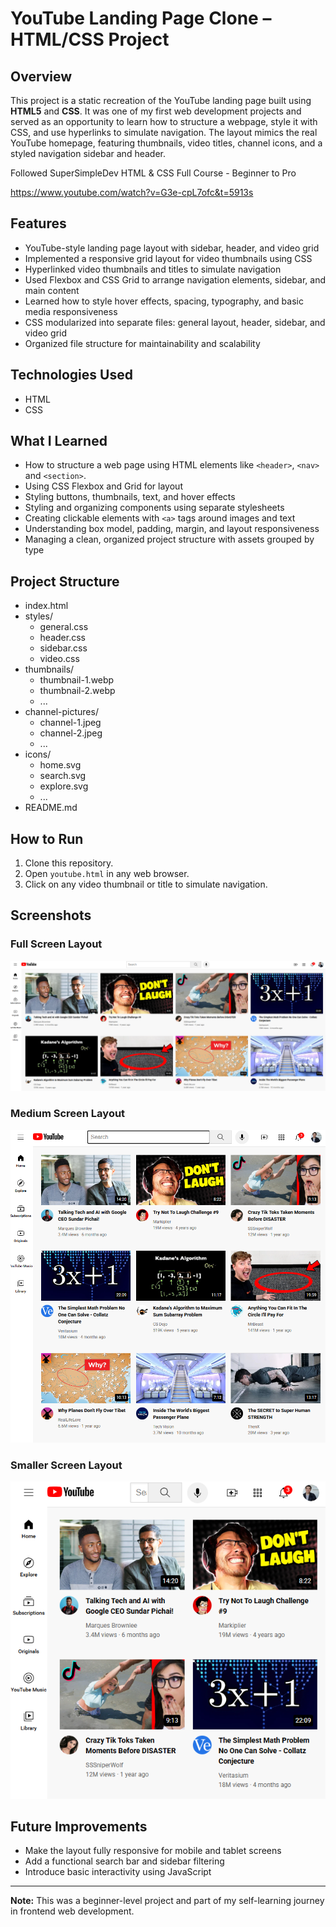 # YouTube Landing Page Clone – HTML/CSS Project

## Overview

This project is a static recreation of the YouTube landing page built using **HTML5** and **CSS**. It was one of my first web development projects and served as an opportunity to learn how to structure a webpage, style it with CSS, and use hyperlinks to simulate navigation. The layout mimics the real YouTube homepage, featuring thumbnails, video titles, channel icons, and a styled navigation sidebar and header.

Followed SuperSimpleDev HTML & CSS Full Course - Beginner to Pro

https://www.youtube.com/watch?v=G3e-cpL7ofc&t=5913s

## Features

- YouTube-style landing page layout with sidebar, header, and video grid
- Implemented a responsive grid layout for video thumbnails using CSS
- Hyperlinked video thumbnails and titles to simulate navigation
- Used Flexbox and CSS Grid to arrange navigation elements, sidebar, and main content
- Learned how to style hover effects, spacing, typography, and basic media responsiveness
- CSS modularized into separate files: general layout, header, sidebar, and video grid
- Organized file structure for maintainability and scalability

## Technologies Used

- HTML
- CSS

## What I Learned

- How to structure a web page using HTML elements like `<header>`, `<nav>` and `<section>`.
- Using CSS Flexbox and Grid for layout
- Styling buttons, thumbnails, text, and hover effects
- Styling and organizing components using separate stylesheets
- Creating clickable elements with `<a>` tags around images and text
- Understanding box model, padding, margin, and layout responsiveness
- Managing a clean, organized project structure with assets grouped by type

## Project Structure

- index.html
- styles/
  - general.css
  - header.css
  - sidebar.css
  - video.css
- thumbnails/
  - thumbnail-1.webp
  - thumbnail-2.webp
  - ...
- channel-pictures/
  - channel-1.jpeg
  - channel-2.jpeg
  - ...
- icons/
  - home.svg
  - search.svg
  - explore.svg
  - ...
- README.md

## How to Run

1. Clone this repository.
2. Open `youtube.html` in any web browser.
3. Click on any video thumbnail or title to simulate navigation.

## Screenshots

### Full Screen Layout

![Full Screen](README-Screenshots/image-1.png)

### Medium Screen Layout

![Medium Screen](README-Screenshots/image-2.png)

### Smaller Screen Layout

![Smaller Screen](README-Screenshots/image-3.png)

## Future Improvements

- Make the layout fully responsive for mobile and tablet screens
- Add a functional search bar and sidebar filtering
- Introduce basic interactivity using JavaScript

---

**Note:** This was a beginner-level project and part of my self-learning journey in frontend web development.
